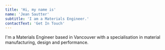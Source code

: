 ```yaml
---
title: 'Hi, my name is'
name: 'Jean Sautter'
subtitle: 'I am a Materials Engineer.'
contactText: 'Get In Touch'
---
```


I'm a Materials Engineer based in Vancouver with a specialisation in material manufacturing, design and performance.
